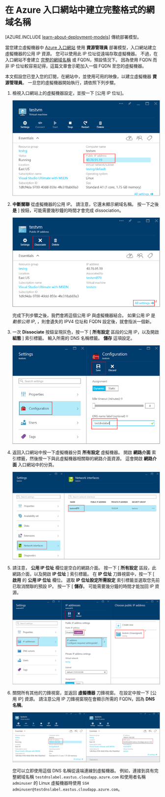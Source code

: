 <properties
   pageTitle="在 Azure 入口網站中建立 VM 的 FQDN | Microsoft Azure"
   description="了解如何在 Azure 入口網站中為基於資源管理員的虛擬機器建立完整格式的網域名稱或 FQDN。"
   services="virtual-machines"
   documentationCenter=""
   authors="dsk-2015"
   manager="timlt"
   editor="tysonn"
   tags="azure-resource-manager"/>

<tags
   ms.service="virtual-machines"
   ms.devlang="na"
   ms.topic="article"
   ms.tgt_pltfrm="na"
   ms.workload="infrastructure-services"
   ms.date="08/21/2015"
   ms.author="dkshir"/>

# 在 Azure 入口網站中建立完整格式的網域名稱

[AZURE.INCLUDE [learn-about-deployment-models](../../includes/learn-about-deployment-models-rm-include.md)] 傳統部署模型。


當您建立虛擬機器中 [Azure 入口網站](https://portal.azure.com) 使用 **資源管理員** 部署模型，入口網站建立虛擬機器的公用 IP 資源。 您可以使用此 IP 位址從遠端存取虛擬機器。 不過，在入口網站不會建立 [完整的網域名稱](https://en.wikipedia.org/wiki/Fully_qualified_domain_name) 或 FQDN，預設情況下。 因為使用 FQDN 而非 IP 位址較容易記得，這篇文章會示範加入一個 FQDN 至您的虛擬機器。

本文假設您已登入您的訂閱，在網站中，並使用可用的映像，以建立虛擬機器 **資源管理員**。 一旦您的虛擬機器開始執行，請依照下列步驟。

1.  檢視入口網站上的虛擬機器設定，並按一下 [公用 IP 位址]。

    ![找出 IP 資源](media/virtual-machines-create-fqdn-on-portal/locatePublicIP.PNG)

2.  **中斷關聯** 從虛擬機器的公用 IP。 請注意，它還未顯示網域名稱。 按一下之後 **是** ] 按鈕，可能需要幾秒鐘的時間才會完成 dissociation。

    ![將 IP 資源解除關聯](media/virtual-machines-create-fqdn-on-portal/dissociateIP.PNG)

    完成下列步驟之後，我們會將這個公用 IP 與虛擬機器結合。 如果公用 IP 是 _動態公用 IP_, ，則會遺失的 IPV4 位址和 FQDN 設定後，就會指派一個新。

3.  一次 **Dissociate** 按鈕呈現灰色，按一下 [ **所有設定** 區段的公用 IP，以及開啟 **組態** ] 索引標籤。 輸入所需的 DNS 名稱標籤。 **儲存** 這項設定。

    ![輸入 DNS 名稱標籤](media/virtual-machines-create-fqdn-on-portal/dnsNameLabel.PNG)

4.  返回入口網站中按一下虛擬機器分頁 **所有設定** 虛擬機器。 開啟 **網路介面** 索引標籤，然後按一下與此虛擬機器相關聯的網路介面資源。 這會開啟 **網路介面** 入口網站中的分頁。

    ![開啟網路介面](media/virtual-machines-create-fqdn-on-portal/openNetworkInterface.PNG)

5.  請注意， **公用 IP 位址** 欄位是空白的網路介面。 按一下 [ **所有設定** 區段，此網路介面，以及開啟 **IP 位址** ] 索引標籤。 在 **IP 位址** 刀鋒視窗中，按一下 [ **啟用** 的 **公用 IP 位址** 欄位。 選取 **IP 位址設定所需設定** 索引標籤並選取您先前已取消關聯的預設 IP。 按一下 [ **儲存**。 可能需要幾分鐘的時間才能加回 IP 資源。

    ![設定 IP 資源](media/virtual-machines-create-fqdn-on-portal/configureIP.PNG)

6.  關閉所有其他的刀鋒視窗，並返回 **虛擬機器** 刀鋒視窗。 在設定中按一下 [公用 IP] 資源。 請注意公用 IP 刀鋒視窗現在會顯示所需的 FQDN，因為 **DNS 名稱**。

    ![FQDN 已建立](media/virtual-machines-create-fqdn-on-portal/fqdnCreated.PNG)

    您可以立即使用這個 DNS 名稱從遠端連線到虛擬機器。 例如，連接到具有完整網域名稱 `testdnslabel.eastus.cloudapp.azure.com` 和使用者名稱 `adminuser` 的 Linux 虛擬機器時使用 `SSH adminuser@testdnslabel.eastus.cloudapp.azure.com`。

